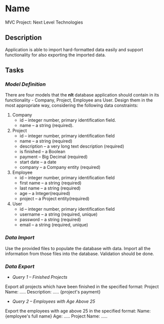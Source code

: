 # Name

MVC Project: Next Level Technologies

## Description

Application is able to import hard-formatted data easily and support functionality for also exporting the imported data.

## Tasks
### _Model Definition_
There are four models that the **nlt** database application should contain in its functionality - Company, Project, Employee
ans User. Design them in the most appropriate way, considering the following data constraints:
1) Company
	- id – integer number, primary identification field.
	- name – a string (required).
2) Project
	- id – integer number, primary identification field
	- name – a string (required)
	- description – a very long text description (required)
	- is finished – a Boolean
	- payment – Big Decimal (required)
	- start date – a date
	- company – a Company entity (required)
3) Employee
	- id – integer number, primary identification field
	- first name – a string (required)
	- last name – a string (required)
	- age – a Integer(required)
	- project – a Project entity(required)
4) User
	- id – integer number, primary identification field
	- username – a string (required, unique)
	- password – a string (required)
	- email – a string (required, unique)

### _Data Import_
Use the provided files to populate the database with data. Import all the information from those files into the
database. Validation should be done.

### _Data Export_

* _Query 1 – Finished Projects_
 
Export all projects which have been finished in the specified format:
Project Name: .....
   Description: .....
   {project's payment}

- _Query 2 – Employees with Age Above 25_

Export the employees with age above 25 in the specified format:
Name: {employee's full name}
  Age: .....
  Project Name: .....
